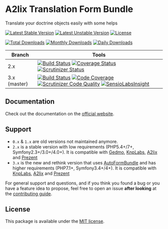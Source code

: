 # A2lix Translation Form Bundle

Translate your doctrine objects easily with some helps

[![Latest Stable Version](https://poser.pugx.org/a2lix/translation-form-bundle/v/stable)](https://packagist.org/packages/a2lix/translation-form-bundle)
[![Latest Unstable Version](https://poser.pugx.org/a2lix/translation-form-bundle/v/unstable)](https://packagist.org/packages/a2lix/translation-form-bundle)
[![License](https://poser.pugx.org/a2lix/translation-form-bundle/license)](https://packagist.org/packages/a2lix/translation-form-bundle)

[![Total Downloads](https://poser.pugx.org/a2lix/translation-form-bundle/downloads)](https://packagist.org/packages/a2lix/translation-form-bundle)
[![Monthly Downloads](https://poser.pugx.org/a2lix/translation-form-bundle/d/monthly)](https://packagist.org/packages/a2lix/translation-form-bundle)
[![Daily Downloads](https://poser.pugx.org/a2lix/translation-form-bundle/d/daily)](https://packagist.org/packages/a2lix/translation-form-bundle)

| Branch | Tools |
| --- | --- |
| 2.x | [![Build Status][travis_stable_badge]][travis_stable_link] [![Coverage Status][coveralls_stable_badge]][coveralls_stable_link] [![Scrutinizer Status][scrutinizer_stable_badge]][scrutinizer_stable_link] |
| 3.x (master) | [![Build Status](https://travis-ci.org/a2lix/TranslationFormBundle.svg?branch=master)](https://travis-ci.org/a2lix/TranslationFormBundle)  [![Code Coverage](https://scrutinizer-ci.com/g/a2lix/TranslationFormBundle/badges/coverage.png?b=master)](https://scrutinizer-ci.com/g/a2lix/TranslationFormBundle/?branch=master) [![Scrutinizer Code Quality](https://scrutinizer-ci.com/g/a2lix/TranslationFormBundle/badges/quality-score.png?b=master)](https://scrutinizer-ci.com/g/a2lix/TranslationFormBundle/?branch=master) [![SensioLabsInsight](https://insight.sensiolabs.com/projects/64aee70e-7b00-406f-8648-f7ea66e29f80/mini.png)](https://insight.sensiolabs.com/projects/64aee70e-7b00-406f-8648-f7ea66e29f80) |

## Documentation

Check out the documentation on the [official website](http://a2lix.fr/bundles/translation-form).

## Support

* `0.x` & `1.x` are old versions not maintained anymore.
* `2.x` is a stable version with low requirements (PHP5.4+/7+, Symfony2.3+/3.0+/4.0+). It is compatible with [Gedmo](https://github.com/Atlantic18/DoctrineExtensions/blob/master/doc/translatable.md), [KnpLabs](https://github.com/KnpLabs/DoctrineBehaviors#translatable), [A2lix](https://github.com/a2lix/I18nDoctrineBundle) and [Prezent](https://github.com/Prezent/doctrine-translatable-bundle)
* `3.x` is the new and rethink version that uses [AutoFormBundle](https://github.com/a2lix/AutoFormBundle) and has higher requirements (PHP7.1+, Symfony3.4+/4+). It is compatible with [KnpLabs](https://github.com/KnpLabs/DoctrineBehaviors#translatable), [A2lix](https://github.com/a2lix/I18nDoctrineBundle) and [Prezent](https://github.com/Prezent/doctrine-translatable-bundle)

For general support and questions, and if you think you found a bug or you have a feature idea to propose, feel free to open an issue **after looking** at the [contributing guide](CONTRIBUTING.md).

## License

This package is available under the [MIT license](LICENSE).

[travis_stable_badge]: https://travis-ci.org/a2lix/TranslationFormBundle.svg?branch=2.x
[travis_stable_link]: https://travis-ci.org/a2lix/TranslationFormBundle

[coveralls_stable_badge]: https://coveralls.io/repos/github/a2lix/TranslationFormBundle/badge.svg?branch=2.x
[coveralls_stable_link]: https://coveralls.io/github/a2lix/TranslationFormBundle?branch=2.x

[scrutinizer_stable_badge]: https://scrutinizer-ci.com/g/a2lix/TranslationFormBundle/badges/quality-score.png?b=2.x
[scrutinizer_stable_link]: https://scrutinizer-ci.com/g/a2lix/TranslationFormBundle/?branch=2.x
